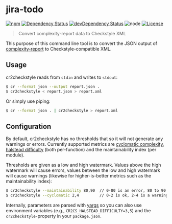 # jira-todo
[![npm](https://img.shields.io/npm/v/cr2checkstyle.svg?style=flat-square)](https://www.npmjs.com/package/cr2checkstyle)
[![Dependency Status](https://img.shields.io/david/Finanzchef24-GmbH/cr2checkstyle.svg?style=flat-square)](https://david-dm.org/Finanzchef24-GmbH/cr2checkstyle)
[![devDependency Status](https://img.shields.io/david/dev/Finanzchef24-GmbH/cr2checkstyle.svg?style=flat-square)](https://david-dm.org/Finanzchef24-GmbH/cr2checkstyle)
![node](https://img.shields.io/node/v/cr2checkstyle.svg?style=flat-square)
[![License](https://img.shields.io/npm/l/cr2checkstyle.svg?style=flat-square)](https://github.com/Finanzchef24-GmbH/cr2checkstyle/blob/master/LICENSE)

> Convert complexity-report data to Checkstyle XML

This purpose of this command line tool is to convert the JSON output of [complexity-report](https://github.com/jared-stilwell/complexity-report) to Checkstyle-compatible XML.

## Usage
cr2checkstyle reads from `stdin` and writes to `stdout`:

```bash
$ cr --format json --output report.json .
$ cr2checkstyle < report.json > report.xml
```

Or simply use piping:
```bash
$ cr --format json . | cr2checkstyle > report.xml
```

## Configuration
By default, cr2checkstyle has no thresholds that so it will not generate any warnings or errors. Currently supported metrics are [cyclomatic complexity](https://en.wikipedia.org/wiki/Cyclomatic_complexity), [halstead difficulty](https://en.wikipedia.org/wiki/Halstead_complexity_measures) (both per-function) and the maintainability index (per module).

Thresholds are given as a low and high watermark. Values above the high watermark will cause errors, values between the low and high watermark will cause warnings (likewise for higher-is-better metrics such as the maintainability index):

```bash
$ cr2checkstyle --maintainability 80,90  // 0-80 is an error, 80 to 90 is a warning, above 90 is ok
$ cr2checkstyle --cyclomatic 2,4         // 0-2 is ok, 2-4 is a warning, above 4 is an error
```

Internally, parameters are parsed with [yargs](http://yargs.js.org/docs/#methods-envprefix) so you can also use environment variables (e.g., `CR2CS_HALSTEAD_DIFFICULTY=3,5`) and the `cr2checkstyle`-property in your `package.json`.